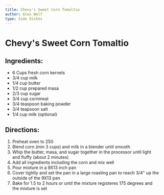 ```yaml
---
title: Chevy's Sweet Corn Tomaltio
author: Alex Wolf
type: Side Dishes
---
```

# Chevy's Sweet Corn Tomaltio

## Ingredients:

* 6 Cups fresh corn kernels
* 3/4 cup milk
* 1/4 cup butter
* 1/2 cup prepared masa
* 2/3 cup sugar
* 3/4 cup cornmeal
* 3/4 teaspoon baking powder
* 3/4 teapsoon salt
* 1/4 cup milk (optional)

## Directions:

1. Preheat oven to 250
2. Blend corn (min 3 cups) and milk in a blender until smooth
3. Whip the butter, masa, and sugar together in the processor until light and fluffy (about 2 minutes)
4. Add all ingredients including the corn and mix well
5. Pour mixture in a 9X13 inch pan
6. Cover tightly and set the pan in a large roasting pan to reach 3/4" up the outside of the 9X13 pan
7. Bake for 1.5 to 2 hours or until the mixture registeres 175 degrees and the mixture is set
